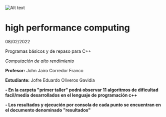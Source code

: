 

![Alt text](https://www.usergioarboleda.edu.co/wp-content/uploads/ultimatum/imagens/logo-mobile-UniversidadSergioArboleda.png)

# high performance computing

08/02/2022

Programas básicos y de repaso para C++ 

*Computación de alto rendimiento*

 **Profesor:** John Jairo Corredor Franco
 
 **Estudiante:** Jofre Eduardo Oliveros Gavidia
 
**- En la carpeta "primer taller" podrá observar 11 algoritmos de dificultad facil/media**
**desarrollados en el lenguaje de programación c++**

**- Los resultados y ejecución por consola de cada punto se encuentran en el documento denominado "resultados"**
